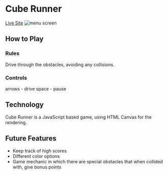 # Cube Runner
[Live Site](https://joe-p-thomas.github.io/cube_runner/)
![menu screen](http://res.cloudinary.com/biblio/image/upload/v1485459067/cube_runner_gop4hl.png)
## How to Play
### Rules
  Drive through the obstacles, avoiding any collisions.
### Controls
  arrows - drive
  space - pause

## Technology
  Cube Runner is a JavaScript based game, using HTML Canvas for the rendering.

## Future Features
- Keep track of high scores
- Different color options
- Game mechanic in which there are special obstacles that when collided with, give bonus points
